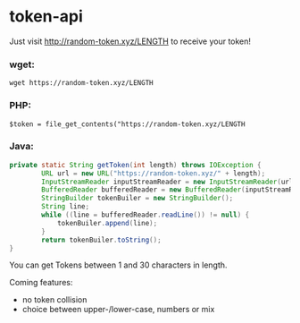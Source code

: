 # token-api

Just visit http://random-token.xyz/LENGTH to receive your token!

### wget: ###
`wget https://random-token.xyz/LENGTH`
### PHP: ###
`$token = file_get_contents("https://random-token.xyz/LENGTH`
### Java: ###
``` java
private static String getToken(int length) throws IOException {
        URL url = new URL("https://random-token.xyz/" + length);
        InputStreamReader inputStreamReader = new InputStreamReader(url.openStream());
        BufferedReader bufferedReader = new BufferedReader(inputStreamReader);
        StringBuilder tokenBuiler = new StringBuilder();
        String line;
        while ((line = bufferedReader.readLine()) != null) {
            tokenBuiler.append(line);
        }
        return tokenBuiler.toString();
}
```

You can get Tokens between 1 and 30 characters in length.




Coming features:
  - no token collision
  - choice between upper-/lower-case, numbers or mix
